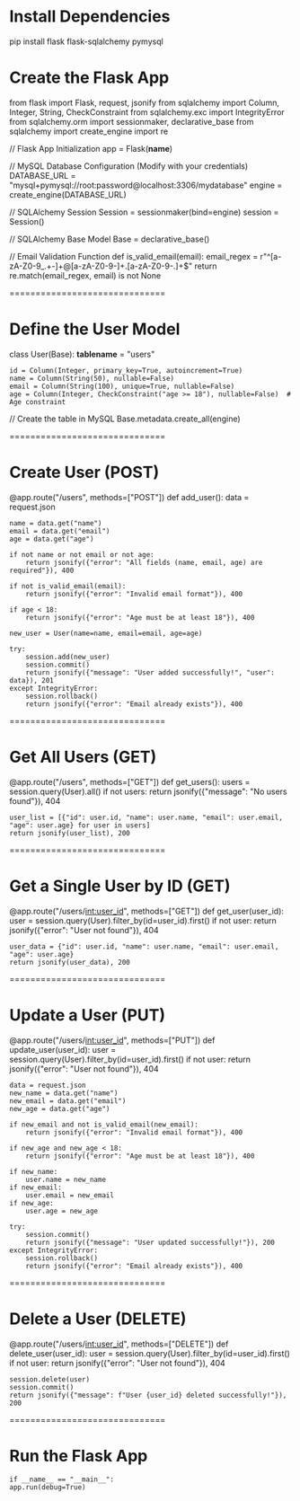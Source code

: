 # Install Dependencies
pip install flask flask-sqlalchemy pymysql

# Create the Flask App
from flask import Flask, request, jsonify
from sqlalchemy import Column, Integer, String, CheckConstraint
from sqlalchemy.exc import IntegrityError
from sqlalchemy.orm import sessionmaker, declarative_base
from sqlalchemy import create_engine
import re

// Flask App Initialization
app = Flask(__name__)

// MySQL Database Configuration (Modify with your credentials)
DATABASE_URL = "mysql+pymysql://root:password@localhost:3306/mydatabase"
engine = create_engine(DATABASE_URL)

// SQLAlchemy Session
Session = sessionmaker(bind=engine)
session = Session()

// SQLAlchemy Base Model
Base = declarative_base()

// Email Validation Function
def is_valid_email(email):
    email_regex = r"^[a-zA-Z0-9_.+-]+@[a-zA-Z0-9-]+\.[a-zA-Z0-9-.]+$"
    return re.match(email_regex, email) is not None
    
==============================
# Define the User Model
class User(Base):
    __tablename__ = "users"

    id = Column(Integer, primary_key=True, autoincrement=True)
    name = Column(String(50), nullable=False)
    email = Column(String(100), unique=True, nullable=False)
    age = Column(Integer, CheckConstraint("age >= 18"), nullable=False)  # Age constraint

// Create the table in MySQL
Base.metadata.create_all(engine)

==============================
# Create User (POST)
@app.route("/users", methods=["POST"])
def add_user():
    data = request.json

    name = data.get("name")
    email = data.get("email")
    age = data.get("age")

    if not name or not email or not age:
        return jsonify({"error": "All fields (name, email, age) are required"}), 400

    if not is_valid_email(email):
        return jsonify({"error": "Invalid email format"}), 400

    if age < 18:
        return jsonify({"error": "Age must be at least 18"}), 400

    new_user = User(name=name, email=email, age=age)

    try:
        session.add(new_user)
        session.commit()
        return jsonify({"message": "User added successfully!", "user": data}), 201
    except IntegrityError:
        session.rollback()
        return jsonify({"error": "Email already exists"}), 400
==============================
# Get All Users (GET)
@app.route("/users", methods=["GET"])
def get_users():
    users = session.query(User).all()
    if not users:
        return jsonify({"message": "No users found"}), 404

    user_list = [{"id": user.id, "name": user.name, "email": user.email, "age": user.age} for user in users]
    return jsonify(user_list), 200
==============================    
# Get a Single User by ID (GET)
@app.route("/users/<int:user_id>", methods=["GET"])
def get_user(user_id):
    user = session.query(User).filter_by(id=user_id).first()
    if not user:
        return jsonify({"error": "User not found"}), 404

    user_data = {"id": user.id, "name": user.name, "email": user.email, "age": user.age}
    return jsonify(user_data), 200
==============================    
# Update a User (PUT)
@app.route("/users/<int:user_id>", methods=["PUT"])
def update_user(user_id):
    user = session.query(User).filter_by(id=user_id).first()
    if not user:
        return jsonify({"error": "User not found"}), 404

    data = request.json
    new_name = data.get("name")
    new_email = data.get("email")
    new_age = data.get("age")

    if new_email and not is_valid_email(new_email):
        return jsonify({"error": "Invalid email format"}), 400

    if new_age and new_age < 18:
        return jsonify({"error": "Age must be at least 18"}), 400

    if new_name:
        user.name = new_name
    if new_email:
        user.email = new_email
    if new_age:
        user.age = new_age

    try:
        session.commit()
        return jsonify({"message": "User updated successfully!"}), 200
    except IntegrityError:
        session.rollback()
        return jsonify({"error": "Email already exists"}), 400
==============================        
# Delete a User (DELETE)
@app.route("/users/<int:user_id>", methods=["DELETE"])
def delete_user(user_id):
    user = session.query(User).filter_by(id=user_id).first()
    if not user:
        return jsonify({"error": "User not found"}), 404

    session.delete(user)
    session.commit()
    return jsonify({"message": f"User {user_id} deleted successfully!"}), 200
==============================
# Run the Flask App
    if __name__ == "__main__":
    app.run(debug=True)


